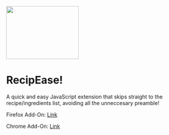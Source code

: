 <img src="https://media.istockphoto.com/photos/magnifying-glass-examining-beef-steak-picture-id501251724?k=6&m=501251724&s=170667a&w=0&h=U8qPmnFM1UJHUwgkmVUdoVTPqB08UBGJKVYT8ANxvjA=" width=194 height=142>

# RecipEase!

A quick and easy JavaScript extension that skips straight to the recipe/ingredients list, avoiding all the unneccesary preamble!

Firefox Add-On: [Link](https://addons.mozilla.org/en-US/firefox/addon/recipease/)

Chrome Add-On: [Link](https://chrome.google.com/webstore/detail/recipease/mgmogjgehheiphlbehofibchnbpomidi) 
